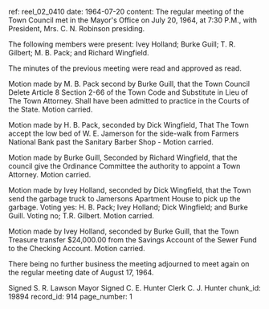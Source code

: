 ref: reel_02_0410
date: 1964-07-20
content: The regular meeting of the Town Council met in the Mayor's Office on July 20, 1964, at 7:30 P.M., with President, Mrs. C. N. Robinson presiding.

The following members were present: Ivey Holland; Burke Guill; T. R. Gilbert; M. B. Pack; and Richard Wingfield.

The minutes of the previous meeting were read and approved as read.

Motion made by M. B. Pack second by Burke Guill, that the Town Council Delete Article 8 Section 2-66 of the Town Code and Substitute in Lieu of The Town Attorney. Shall have been admitted to practice in the Courts of the State. Motion carried.

Motion made by H. B. Pack, seconded by Dick Wingfield, That The Town accept the low bed of W. E. Jamerson for the side-walk from Farmers National Bank past the Sanitary Barber Shop - Motion carried.

Motion made by Burke Guill, Seconded by Richard Wingfield, that the council give the Ordinance Committee the authority to appoint a Town Attorney. Motion carried.

Motion made by Ivey Holland, seconded by Dick Wingfield, that the Town send the garbage truck to Jamersons Apartment House to pick up the garbage. Voting yes: H. B. Pack; Ivey Holland; Dick Wingfield; and Burke Guill. Voting no; T.R. Gilbert. Motion carried.

Motion made by Ivey Holland, seconded by Burke Guill, that the Town Treasure transfer $24,000.00 from the Savings Account of the Sewer Fund to the Checking Account. Motion carried.

There being no further business the meeting adjourned to meet again on the regular meeting date of August 17, 1964.

Signed S. R. Lawson Mayor
Signed C. E. Hunter Clerk
C. J. Hunter
chunk_id: 19894
record_id: 914
page_number: 1

